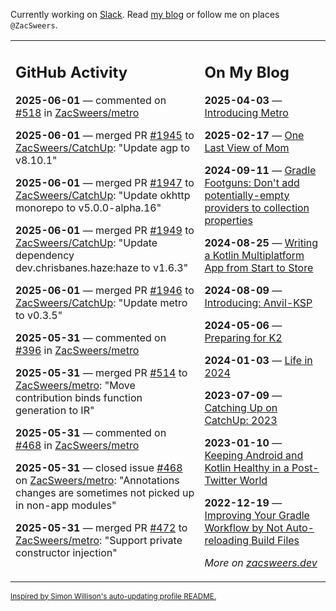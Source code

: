 Currently working on [Slack](https://slack.com/). Read [my blog](https://zacsweers.dev/) or follow me on places `@ZacSweers`.

<table><tr><td valign="top" width="60%">

## GitHub Activity
<!-- githubActivity starts -->
**2025-06-01** — commented on [#518](https://github.com/ZacSweers/metro/pull/518#issuecomment-2927063722) in [ZacSweers/metro](https://github.com/ZacSweers/metro)

**2025-06-01** — merged PR [#1945](https://github.com/ZacSweers/CatchUp/pull/1945) to [ZacSweers/CatchUp](https://github.com/ZacSweers/CatchUp): "Update agp to v8.10.1"

**2025-06-01** — merged PR [#1947](https://github.com/ZacSweers/CatchUp/pull/1947) to [ZacSweers/CatchUp](https://github.com/ZacSweers/CatchUp): "Update okhttp monorepo to v5.0.0-alpha.16"

**2025-06-01** — merged PR [#1949](https://github.com/ZacSweers/CatchUp/pull/1949) to [ZacSweers/CatchUp](https://github.com/ZacSweers/CatchUp): "Update dependency dev.chrisbanes.haze:haze to v1.6.3"

**2025-06-01** — merged PR [#1946](https://github.com/ZacSweers/CatchUp/pull/1946) to [ZacSweers/CatchUp](https://github.com/ZacSweers/CatchUp): "Update metro to v0.3.5"

**2025-05-31** — commented on [#396](https://github.com/ZacSweers/metro/pull/396#issuecomment-2926256706) in [ZacSweers/metro](https://github.com/ZacSweers/metro)

**2025-05-31** — merged PR [#514](https://github.com/ZacSweers/metro/pull/514) to [ZacSweers/metro](https://github.com/ZacSweers/metro): "Move contribution binds function generation to IR"

**2025-05-31** — commented on [#468](https://github.com/ZacSweers/metro/issues/468#issuecomment-2926177841) in [ZacSweers/metro](https://github.com/ZacSweers/metro)

**2025-05-31** — closed issue [#468](https://github.com/ZacSweers/metro/issues/468) on [ZacSweers/metro](https://github.com/ZacSweers/metro): "Annotations changes are sometimes not picked up in non-app modules"

**2025-05-31** — merged PR [#472](https://github.com/ZacSweers/metro/pull/472) to [ZacSweers/metro](https://github.com/ZacSweers/metro): "Support private constructor injection"
<!-- githubActivity ends -->
</td><td valign="top" width="40%">

## On My Blog
<!-- blog starts -->
**2025-04-03** — [Introducing Metro](https://www.zacsweers.dev/introducing-metro/)

**2025-02-17** — [One Last View of Mom](https://www.zacsweers.dev/one-last-view-of-mom/)

**2024-09-11** — [Gradle Footguns: Don't add potentially-empty providers to collection properties](https://www.zacsweers.dev/gradle-footgun-adding-empty-providers-to-collection-properties/)

**2024-08-25** — [Writing a Kotlin Multiplatform App from Start to Store](https://www.zacsweers.dev/writing-a-kotlin-multiplatform-app-from-start-to-store/)

**2024-08-09** — [Introducing: Anvil-KSP](https://www.zacsweers.dev/introducing-anvil-ksp/)

**2024-05-06** — [Preparing for K2](https://www.zacsweers.dev/preparing-for-k2/)

**2024-01-03** — [Life in 2024](https://www.zacsweers.dev/life-in-2024/)

**2023-07-09** — [Catching Up on CatchUp: 2023](https://www.zacsweers.dev/catching-up-on-catchup-2023/)

**2023-01-10** — [Keeping Android and Kotlin Healthy in a Post-Twitter World](https://www.zacsweers.dev/keeping-android-healthy/)

**2022-12-19** — [Improving Your Gradle Workflow by Not Auto-reloading Build Files](https://www.zacsweers.dev/improving-your-workflow-by-not-auto-reloading-build-files/)
<!-- blog ends -->
_More on [zacsweers.dev](https://zacsweers.dev/)_
</td></tr></table>

<sub><a href="https://simonwillison.net/2020/Jul/10/self-updating-profile-readme/">Inspired by Simon Willison's auto-updating profile README.</a></sub>